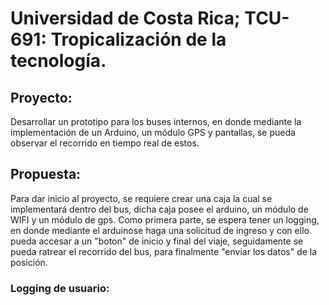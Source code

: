 # Universidad de Costa Rica; TCU-691: Tropicalización de la tecnología.

## Proyecto: 
Desarrollar un prototipo para los buses internos, en donde mediante la implementación de un Arduino, un módulo GPS y pantallas, se pueda observar el recorrido en tiempo real de estos.

## Propuesta:
Para dar inicio al proyecto, se requiere crear una caja la cual se implementará dentro del bus, dicha caja posee el arduino, un módulo de WIFI y un módulo de gps. 
Como primera parte, se espera tener un logging, en donde mediante el arduinose haga una solicitud de ingreso y con ello pueda accesar a un "boton" de inicio y final del viaje, seguidamente se pueda ratrear el recorrido del bus, para finalmente "enviar los datos" de la posición.

### Logging de usuario:
